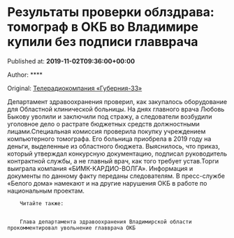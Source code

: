
# Результаты проверки облздрава: томограф в ОКБ во Владимире купили без подписи главврача

Published at: **2019-11-02T09:36:00+00:00**

Author: ****

Original: [Телерадиокомпания «Губерния-33»](http://trc33.ru/news/society/rezultaty-proverki-oblzdrava-tomograf-v-okb-vo-vladimire-kupili-s-narusheniyami/)

Департамент здравоохранения проверил, как закупалось оборудование для Областной клинической больницы. На днях главного врача Любовь Быкову уволили и заключили под стражу, а следователи возбудили уголовное дело о растрате бюджетных средств должностными лицами.Специальная комиссия проверила покупку учреждением компьютерного томографа. Его больница приобрела в 2019 году на деньги, выделенные из областного бюджета. Выяснилось, что приказ, который утверждал конкурсную документацию, подписал руководитель контрактной службы, а не главный врач, как того требует устав.Торги выиграла компания «БИМК-КАРДИО-ВОЛГА». Информация и документы по данному факту переданы следователям. В пресс-службе «Белого дома» намекают и на другие нарушения ОКБ в работе по национальным проектам.

        Читайте также:
      

        Глава департамента здравоохранения Владимирской области прокомментировал увольнение главврача ОКБ
      
